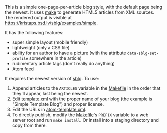 This is a simple one-page-per-article blog style, with the default page
being the newest.  It uses [make](https://man.openbsd.org/make.1) to
generate HTML5 articles from XML sources.  The rendered output is visible at
https://kristaps.bsd.lv/sblg/examples/simple.

It has the following features:

- super simple layout (mobile friendly)
- lightweight (only a CSS file)
- ability for an author to have a picture (with the attribute
  `data-sblg-set-profile` somewhere in the article)
- rudimentary article tags (don't really do anything)
- Atom feed

It requires the newest version of [sblg](https://kristaps.bsd.lv/sblg).
To use:

1. Append articles to the `ARTICLES` variable in the
	[Makefile](Makefile) in the order that they'll appear, last
	being the newest.
2. Edit [template.xml](template.xml) with the proper name of your blog
	(the example is "Simple Template Blog") and proper license.
3. Edit the URLs in [atom-template.xml](atom-template.xml).
4. To directly publish, modify the [Makefile](Makefile)'s `PREFIX`
	variable to a web server root and run `make install`.  Or
	install into a staging directory and copy from there.
